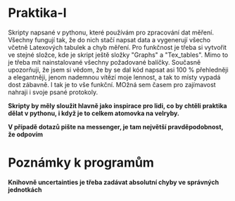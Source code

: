 # Praktika-I
Skripty napsané v pythonu, které používám pro zpracování dat měření. Všechny fungují tak, že do nich stačí napsat data a vygenerují všecho včetně Latexových tabulek a chyb měření. Pro funkčnost je třeba si vytvořit ve stejné složce, kde je skript ještě složky "Graphs" a "Tex_tables". Mimo to je třeba mít nainstalované všechny požadované balíčky. Současně upozorňuji, že jsem si vědom, že by se dal kód napsat asi 100 % přehledněji a elegantněji, jenom nademnou vítězí moje lennost, a tak to místy vypadá dost zábavně. I tak je to vše funkční. MOžná sem časem pro zajímavost nahraji i svoje psané protokoly.

**Skripty by měly sloužit hlavně jako inspirace pro lidi, co by chtěli praktika dělat v pythonu, i když je to celkem atomovka na velryby.**

**V případě dotazů pište na messenger, je tam největší pravděpodobnost, že odpovím**

# Poznámky k programům
**Knihovně uncertainties je třeba zadávat absolutní chyby ve správných jednotkách**
